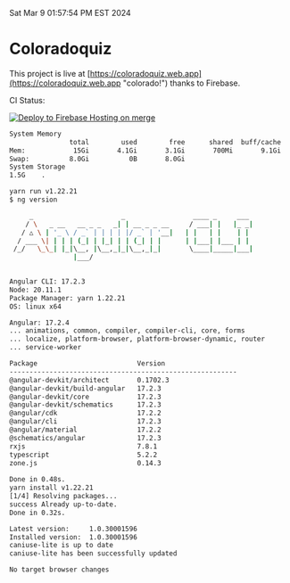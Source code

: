 Sat Mar  9 01:57:54 PM EST 2024

# Coloradoquiz


This project is live at [https://coloradoquiz.web.app](https://coloradoquiz.web.app "colorado!") thanks to Firebase.

CI Status: 

[![Deploy to Firebase Hosting on merge](https://github.com/teamkushal/coloradoquiz/actions/workflows/firebase-hosting-merge.yml/badge.svg)](https://github.com/teamkushal/coloradoquiz/actions/workflows/firebase-hosting-merge.yml)

```bash
System Memory
               total        used        free      shared  buff/cache   available
Mem:            15Gi       4.1Gi       3.1Gi       700Mi       9.1Gi        11Gi
Swap:          8.0Gi          0B       8.0Gi
System Storage
1.5G	.
```
```bash
yarn run v1.22.21
$ ng version

     _                      _                 ____ _     ___
    / \   _ __   __ _ _   _| | __ _ _ __     / ___| |   |_ _|
   / △ \ | '_ \ / _` | | | | |/ _` | '__|   | |   | |    | |
  / ___ \| | | | (_| | |_| | | (_| | |      | |___| |___ | |
 /_/   \_\_| |_|\__, |\__,_|_|\__,_|_|       \____|_____|___|
                |___/
    

Angular CLI: 17.2.3
Node: 20.11.1
Package Manager: yarn 1.22.21
OS: linux x64

Angular: 17.2.4
... animations, common, compiler, compiler-cli, core, forms
... localize, platform-browser, platform-browser-dynamic, router
... service-worker

Package                         Version
---------------------------------------------------------
@angular-devkit/architect       0.1702.3
@angular-devkit/build-angular   17.2.3
@angular-devkit/core            17.2.3
@angular-devkit/schematics      17.2.3
@angular/cdk                    17.2.2
@angular/cli                    17.2.3
@angular/material               17.2.2
@schematics/angular             17.2.3
rxjs                            7.8.1
typescript                      5.2.2
zone.js                         0.14.3
    
Done in 0.48s.
yarn install v1.22.21
[1/4] Resolving packages...
success Already up-to-date.
Done in 0.32s.
```
```bash
Latest version:     1.0.30001596
Installed version:  1.0.30001596
caniuse-lite is up to date
caniuse-lite has been successfully updated

No target browser changes
```
```bash
